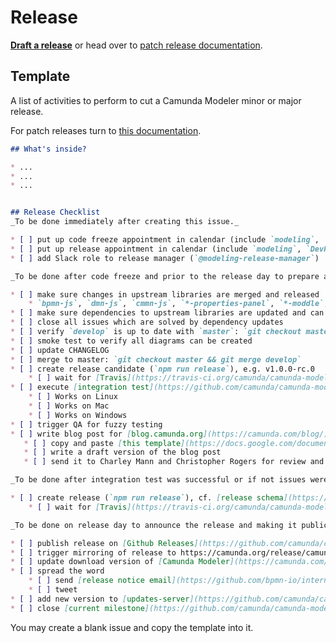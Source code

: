# Release

__[Draft a release](https://github.com/camunda/camunda-modeler/issues/new?body=%23%23+What%27s+inside%3F%0A%0A*+...%0A*+...%0A*+...%0A%0A%0A%23%23+Release+Checklist%0A_To+be+done+immediately+after+creating+this+issue._%0A%0A*+%5B+%5D+put+up+code+freeze+appointment+in+calendar+%28include+%60modeling%60%2C+%60qa%60%2C+%60infra%60%2C+and+%60Team-Support%60%29%0A*+%5B+%5D+put+up+release+appointment+in+calendar+%28include+%60modeling%60%2C+%60DevRel%60+and+Marketing+%5BCharley+Mann+%26+Christopher+Rogers%5D%29%0A*+%5B+%5D+add+Slack+role+to+release+manager+%28%60%40modeling-release-manager%60%29%0A%0A_To+be+done+after+code+freeze+and+prior+to+the+release+day+to+prepare+and+build+the+release._%0A%0A*+%5B+%5D+make+sure+changes+in+upstream+libraries+are+merged+and+released%0A++++*+%60bpmn-js%60%2C+%60dmn-js%60%2C+%60cmmn-js%60%2C+%60*-properties-panel%60%2C+%60*-moddle%60%2C+...%0A*+%5B+%5D+make+sure+dependencies+to+upstream+libraries+are+updated+and+can+be+installed+%28%60rm+-rf+node_modules+%26%26+npm+i+%26%26+npm+run+all%60+works%29%0A*+%5B+%5D+close+all+issues+which+are+solved+by+dependency+updates%0A*+%5B+%5D+verify+%60develop%60+is+up+to+date+with+%60master%60%3A+%60git+checkout+master+%26%26+git+pull+%26%26+git+checkout+develop+%26%26+git+merge+master%60%0A*+%5B+%5D+smoke+test+to+verify+all+diagrams+can+be+created%0A*+%5B+%5D+update+CHANGELOG%0A*+%5B+%5D+merge+to+master%3A+%60git+checkout+master+%26%26+git+merge+develop%60%0A*+%5B+%5D+create+release+candidate+%28%60npm+run+release%60%29%2C+e.g.+v1.0.0-rc.0%0A++++*+%5B+%5D+wait+for+%5BTravis%5D%28https%3A%2F%2Ftravis-ci.org%2Fcamunda%2Fcamunda-modeler%29+to+build+the+executables%0A*+%5B+%5D+execute+%5Bintegration+test%5D%28https%3A%2F%2Fgithub.com%2Fcamunda%2Fcamunda-modeler%2Fblob%2Fmaster%2Fdocs%2F.project%2FINTEGRATION_TEST.md%29+on+%5Breleased+artifacts%5D%28https%3A%2F%2Fgithub.com%2Fcamunda%2Fcamunda-modeler%2Freleases%29%0A++++*+%5B+%5D+Works+on+Linux%0A++++*+%5B+%5D+Works+on+Mac%0A++++*+%5B+%5D+Works+on+Windows%0A*+%5B+%5D+trigger+QA+for+fuzzy+testing%0A*+%5B+%5D+write+blog+post+for+%5Bblog.camunda.org%5D%28https%3A%2F%2Fcamunda.com%2Fblog%2F%29+according+to+%5Bthis+process%5D%28https%3A%2F%2Fconfluence.camunda.com%2Fpages%2Fviewpage.action%3FspaceKey%3DMAR%26title%3DYour%2BContent%2Bon%2Bthe%2BCamunda%2BBlog%29%0A+++*+%5B+%5D+copy+and+paste+%5Bthis+template%5D%28https%3A%2F%2Fdocs.google.com%2Fdocument%2Fd%2F18aXWFBdbET97EZ_HO1DEVLVsYP-UQEabumSzQdeRbDw%2Fedit%3Fusp%3Dsharing%29+to+a+new+docs+file+in+%5BModeling+blog+posts%5D%28https%3A%2F%2Fdrive.google.com%2Fdrive%2Fu%2F1%2Ffolders%2F1Kw3lo2zbl3HL7w6y19A3S9SdpAdrDcFJ%29%0A+++*+%5B+%5D+write+a+draft+version+of+the+blog+post%0A+++*+%5B+%5D+send+it+to+Charley+Mann+and+Christopher+Rogers+for+review+and+ask+them+to+coordinate+the+publishing%0A%0A_To+be+done+after+integration+test+was+successful+or+if+not+issues+were+fixed._%0A%0A*+%5B+%5D+create+release+%28%60npm+run+release%60%29%2C+cf.+%5Brelease+schema%5D%28https%3A%2F%2Fgithub.com%2Fbpmn-io%2Finternal-docs%2Ftree%2Fmaster%2Frelease-schema%29%0A++++*+%5B+%5D+wait+for+%5BTravis%5D%28https%3A%2F%2Ftravis-ci.org%2Fcamunda%2Fcamunda-modeler%29+to+build+the+executables%0A%0A_To+be+done+on+release+day+to+announce+the+release+and+making+it+publically+available._%0A%0A*+%5B+%5D+publish+release+on+%5BGithub+Releases%5D%28https%3A%2F%2Fgithub.com%2Fcamunda%2Fcamunda-modeler%2Freleases%29%0A*+%5B+%5D+trigger+mirroring+of+release+to+https%3A%2F%2Fcamunda.org%2Frelease%2Fcamunda-modeler%2F+via+%5BJenkins%5D%28https%3A%2F%2Fci.cambpm.camunda.cloud%2Fjob%2Fsideprojects%2Fjob%2Fcamunda-modeler-desktop-RELEASE%2Fbuild%3Fdelay%3D0sec%29%0A*+%5B+%5D+update+download+version+of+%5BCamunda+Modeler%5D%28https%3A%2F%2Fcamunda.com%2Fde%2Fdownload%2Fmodeler%2F%29+by+reaching+out+to+David+Paradis%0A*+%5B+%5D+spread+the+word%0A++++*+%5B+%5D+send+%5Brelease+notice+email%5D%28https%3A%2F%2Fgithub.com%2Fbpmn-io%2Finternal-docs%2Fblob%2Fmaster%2Fcamunda-modeler%2FREADME.md%23release-notice-email%29%0A++++*+%5B+%5D+tweet%0A*+%5B+%5D+add+new+version+to+%5Bupdates-server%5D%28https%3A%2F%2Fgithub.com%2Fcamunda%2Fcamunda-modeler-update-server%29+releases+JSON+file.+Merge+this+file+to+master%2Flive+branches.%0A*+%5B+%5D+close+%5Bcurrent+milestone%5D%28https%3A%2F%2Fgithub.com%2Fcamunda%2Fcamunda-modeler%2Fmilestones%29&title=Release+Camunda+Modeler+vX.X.X&labels=release)__ or head over to [patch release documentation](./PATCH_RELEASE.md).


## Template

A list of activities to perform to cut a Camunda Modeler minor or major release.

For patch releases turn to [this documentation](./PATCH_RELEASE.md).

```markdown
## What's inside?

* ...
* ...
* ...


## Release Checklist
_To be done immediately after creating this issue._

* [ ] put up code freeze appointment in calendar (include `modeling`, `qa`, `infra`, and `Team-Support`)
* [ ] put up release appointment in calendar (include `modeling`, `DevRel` and Marketing [Charley Mann & Christopher Rogers])
* [ ] add Slack role to release manager (`@modeling-release-manager`)

_To be done after code freeze and prior to the release day to prepare and build the release._

* [ ] make sure changes in upstream libraries are merged and released
    * `bpmn-js`, `dmn-js`, `cmmn-js`, `*-properties-panel`, `*-moddle`, ...
* [ ] make sure dependencies to upstream libraries are updated and can be installed (`rm -rf node_modules && npm i && npm run all` works)
* [ ] close all issues which are solved by dependency updates
* [ ] verify `develop` is up to date with `master`: `git checkout master && git pull && git checkout develop && git merge master`
* [ ] smoke test to verify all diagrams can be created
* [ ] update CHANGELOG
* [ ] merge to master: `git checkout master && git merge develop`
* [ ] create release candidate (`npm run release`), e.g. v1.0.0-rc.0
    * [ ] wait for [Travis](https://travis-ci.org/camunda/camunda-modeler) to build the executables
* [ ] execute [integration test](https://github.com/camunda/camunda-modeler/blob/master/docs/.project/INTEGRATION_TEST.md) on [released artifacts](https://github.com/camunda/camunda-modeler/releases)
    * [ ] Works on Linux
    * [ ] Works on Mac
    * [ ] Works on Windows
* [ ] trigger QA for fuzzy testing
* [ ] write blog post for [blog.camunda.org](https://camunda.com/blog/) according to [this process](https://confluence.camunda.com/pages/viewpage.action?spaceKey=MAR&title=Your+Content+on+the+Camunda+Blog)
   * [ ] copy and paste [this template](https://docs.google.com/document/d/18aXWFBdbET97EZ_HO1DEVLVsYP-UQEabumSzQdeRbDw/edit?usp=sharing) to a new docs file in [Modeling blog posts](https://drive.google.com/drive/u/1/folders/1Kw3lo2zbl3HL7w6y19A3S9SdpAdrDcFJ)
   * [ ] write a draft version of the blog post
   * [ ] send it to Charley Mann and Christopher Rogers for review and ask them to coordinate the publishing

_To be done after integration test was successful or if not issues were fixed._

* [ ] create release (`npm run release`), cf. [release schema](https://github.com/bpmn-io/internal-docs/tree/master/release-schema)
    * [ ] wait for [Travis](https://travis-ci.org/camunda/camunda-modeler) to build the executables

_To be done on release day to announce the release and making it publically available._

* [ ] publish release on [Github Releases](https://github.com/camunda/camunda-modeler/releases)
* [ ] trigger mirroring of release to https://camunda.org/release/camunda-modeler/ via [Jenkins](https://ci.cambpm.camunda.cloud/job/sideprojects/job/camunda-modeler-desktop-RELEASE/build?delay=0sec)
* [ ] update download version of [Camunda Modeler](https://camunda.com/de/download/modeler/) by reaching out to David Paradis
* [ ] spread the word
    * [ ] send [release notice email](https://github.com/bpmn-io/internal-docs/blob/master/camunda-modeler/README.md#release-notice-email)
    * [ ] tweet
* [ ] add new version to [updates-server](https://github.com/camunda/camunda-modeler-update-server) releases JSON file. Merge this file to master/live branches.
* [ ] close [current milestone](https://github.com/camunda/camunda-modeler/milestones)
```

You may create a blank issue and copy the template into it.
